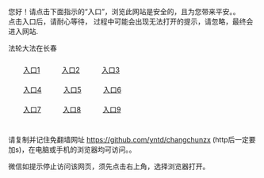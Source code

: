 您好！请点击下面指示的“入口”，浏览此网站是安全的，且为您带来平安。。 <br/>
点击入口后，请耐心等待， 过程中可能会出现无法打开的提示，请忽略，最终会进入网站. </br>

法轮大法在长春<br/>
<div style="padding:10px"><a style="margin:20px" target="_blank" href="https://djd41icdzhxr9.cloudfront.net/2Qpsp?hswyj" id="ccLink1" rel="nofollow">入口1</a> <a target="_blank" style="margin:20px" href="https://d1valkmm0yqo9b.cloudfront.net/2Qpsp?luvslpdd" id="ccLink2" rel="nofollow">入口2</a> <a style="margin:20px" target="_blank" href="https://d1hde6su02jnos.cloudfront.net/2Qpsp?egnbvrmm" id="ccLink3" rel="nofollow">入口3</a></div>

<div style="padding:10px" ><a style="margin:20px" target="_blank" href="https://djd41icdzhxr9.cloudfront.net/2Qpsp?hswyj" id="ccLink4" rel="nofollow">入口4</a> <a style="margin:20px" href="https://d1valkmm0yqo9b.cloudfront.net/2Qpsp?luvslpdd" target="_blank" id="ccLink5" rel="nofollow">入口5</a> <a style="margin:20px" href="https://d1hde6su02jnos.cloudfront.net/2Qpsp?egnbvrmm" target="_blank" id="ccLink6" rel="nofollow">入口6</a></div>

<div style="padding:10px"><a style="margin:20px" target="_blank" href="https://djd41icdzhxr9.cloudfront.net/2Qpsp?hswyj" id="ccLink7" rel="nofollow">入口7</a> <a style="margin:20px" href="https://d1valkmm0yqo9b.cloudfront.net/2Qpsp?luvslpdd" target="_blank" id="ccLink8" rel="nofollow">入口8</a> <a style="margin:20px" target="_blank" href="https://d1hde6su02jnos.cloudfront.net/2Qpsp?egnbvrmm" id="ccLink9" rel="nofollow">入口9</a></div>

<br/>



请复制并记住免翻墙网址 https://github.com/yntd/changchunzx (http后一定要加s)，在电脑或手机的浏览器均可访问。。<br/>

微信如提示停止访问该网页，须先点击右上角，选择浏览器打开。
